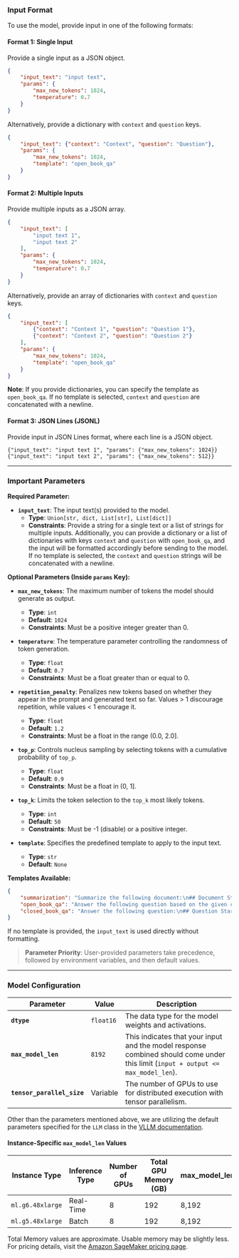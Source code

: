 ### Input Format

To use the model, provide input in one of the following formats:

#### Format 1: Single Input
Provide a single input as a JSON object.

```json
{
    "input_text": "input text",
    "params": {
        "max_new_tokens": 1024,
        "temperature": 0.7
    }
}
```

Alternatively, provide a dictionary with `context` and `question` keys.

```json
{
    "input_text": {"context": "Context", "question": "Question"},
    "params": {
        "max_new_tokens": 1024,
        "template": "open_book_qa"
    }
}
```

#### Format 2: Multiple Inputs
Provide multiple inputs as a JSON array.

```json
{
    "input_text": [
        "input text 1",
        "input text 2"
    ],
    "params": {
        "max_new_tokens": 1024,
        "temperature": 0.7
    }
}
```

Alternatively, provide an array of dictionaries with `context` and `question` keys.

```json
{
    "input_text": [
        {"context": "Context 1", "question": "Question 1"},
        {"context": "Context 2", "question": "Question 2"}
    ],
    "params": {
        "max_new_tokens": 1024,
        "template": "open_book_qa"
    }
}
```

**Note**: If you provide dictionaries, you can specify the template as `open_book_qa`. If no template is selected, `context` and `question` are concatenated with a newline.

#### Format 3: JSON Lines (JSONL)
Provide input in JSON Lines format, where each line is a JSON object.

```
{"input_text": "input text 1", "params": {"max_new_tokens": 1024}}
{"input_text": "input text 2", "params": {"max_new_tokens": 512}}
```

---

### Important Parameters

**Required Parameter:**
- **`input_text`**: The input text(s) provided to the model.
  - **Type**: `Union[str, dict, List[str], List[dict]]`
  - **Constraints**: Provide a string for a single text or a list of strings for multiple inputs. Additionally, you can provide a dictionary or a list of dictionaries with keys `context` and `question` with `open_book_qa`, and the input will be formatted accordingly before sending to the model. If no template is selected, the `context` and `question` strings will be concatenated with a newline.

**Optional Parameters (Inside `params` Key):**
- **`max_new_tokens`**: The maximum number of tokens the model should generate as output.
  - **Type**: `int`
  - **Default**: `1024`
  - **Constraints**: Must be a positive integer greater than 0.

- **`temperature`**: The temperature parameter controlling the randomness of token generation.
  - **Type**: `float`
  - **Default**: `0.7`
  - **Constraints**: Must be a float greater than or equal to 0.

- **`repetition_penalty`**: Penalizes new tokens based on whether they appear in the prompt and generated text so far. Values > 1 discourage repetition, while values < 1 encourage it.
  - **Type**: `float`
  - **Default**: `1.2`
  - **Constraints**: Must be a float in the range (0.0, 2.0].

- **`top_p`**: Controls nucleus sampling by selecting tokens with a cumulative probability of `top_p`.
  - **Type**: `float`
  - **Default**: `0.9`
  - **Constraints**: Must be a float in (0, 1].

- **`top_k`**: Limits the token selection to the `top_k` most likely tokens.
  - **Type**: `int`
  - **Default**: `50`
  - **Constraints**: Must be -1 (disable) or a positive integer.

- **`template`**: Specifies the predefined template to apply to the input text.
  - **Type**: `str`
  - **Default**: `None`

**Templates Available:**
```json
{
    "summarization": "Summarize the following document:\n## Document Start ##\n{context}\n## Document End ##",
    "open_book_qa": "Answer the following question based on the given context:\n## Context Start ##\n{context}\n## Context End ##\n## Question Start ##\n{question}\n## Question End ##",
    "closed_book_qa": "Answer the following question:\n## Question Start ##\n{question}\n## Question End ##"
}
```
If no template is provided, the `input_text` is used directly without formatting.

> **Parameter Priority**: User-provided parameters take precedence, followed by environment variables, and then default values.

---

### Model Configuration

| Parameter                  | Value     | Description                                                                                                                                                                                                                                                                                                                               |
|----------------------------|-----------|-------------------------------------------------------------------------------------------------------------------------------------------------------------------------------------------------------------------------------------------------------------------------------------------------------------------------------------------|
| **`dtype`**                | `float16` | The data type for the model weights and activations.                                                                                                                                                                                                                                                                                      |
| **`max_model_len`**        | `8192`  | This indicates that your input and the model response combined should come under this limit (`input + output <= max_model_len`). |
| **`tensor_parallel_size`** | Variable  | The number of GPUs to use for distributed execution with tensor parallelism.                                                                                                                                                                                                                                                              |

Other than the parameters mentioned above, we are utilizing the default parameters specified for the `LLM` class in the [VLLM documentation](https://docs.vllm.ai/en/latest/dev/offline_inference/llm.html).

#### Instance-Specific `max_model_len` Values

| Instance Type       | Inference Type |Number of GPUs | Total GPU Memory (GB) | max_model_len   |
|---------------------|----------------|---------------|-----------------------|-----------------| 
| `ml.g6.48xlarge`    |     Real-Time  |8              | 192                   | 8,192           |
| `ml.g5.48xlarge`    |     Batch      |8              | 192                   | 8,192           |


Total Memory values are approximate. Usable memory may be slightly less. For pricing details, visit the [Amazon SageMaker pricing page](https://aws.amazon.com/sagemaker/pricing/).
